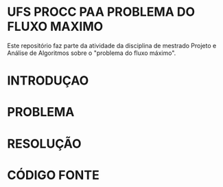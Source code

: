 # UFS PROCC PAA PROBLEMA DO FLUXO MAXIMO
Este repositório faz parte da atividade da disciplina de mestrado Projeto e Análise de Algoritmos sobre o "problema do fluxo máximo".

# INTRODUÇAO

# PROBLEMA
# RESOLUÇÃO
# CÓDIGO FONTE


